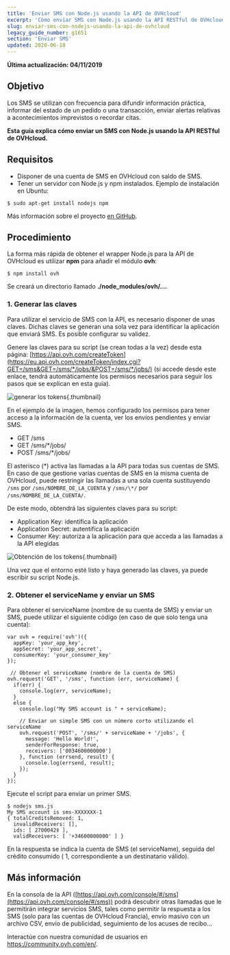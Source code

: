 ```yaml
---
title: 'Enviar SMS con Node.js usando la API de OVHcloud'
excerpt: 'Cómo enviar SMS con Node.js usando la API RESTful de OVHcloud'
slug: enviar-sms-con-nodejs-usando-la-api-de-ovhcloud
legacy_guide_number: g1651
section: 'Enviar SMS'
updated: 2020-06-18
---
```


**Última actualización: 04/11/2019**

## Objetivo

Los SMS se utilizan con frecuencia para difundir información práctica, informar del estado de un pedido o una transacción, enviar alertas relativas a acontecimientos imprevistos o recordar citas.

**Esta guía explica cómo enviar un SMS con Node.js usando la API RESTful de OVHcloud.**

## Requisitos

- Disponer de una cuenta de SMS en OVHcloud con saldo de SMS.
- Tener un servidor con Node.js y npm instalados. Ejemplo de instalación en Ubuntu:

```
$ sudo apt-get install nodejs npm
```

Más información sobre el proyecto [en GitHub](https://github.com/ovh/node-ovh).


## Procedimiento

La forma más rápida de obtener el wrapper Node.js para la API de OVHcloud es utilizar **npm** para añadir el módulo **ovh**:

```
$ npm install ovh
```

Se creará un directorio llamado **./node_modules/ovh/...**.

### 1. Generar las claves

Para utilizar el servicio de SMS con la API, es necesario disponer de unas claves. Dichas claves se generan una sola vez para identificar la aplicación que enviará SMS. Es posible configurar su validez.

Genere las claves para su script (se crean todas a la vez) desde esta página:
[https://api.ovh.com/createToken](https://eu.api.ovh.com/createToken/index.cgi?GET=/sms&GET=/sms/*/jobs/&POST=/sms/*/jobs/) (si accede desde este enlace, tendrá automáticamente los permisos necesarios para seguir los pasos que se explican en esta guía).

![generar los tokens](images/img_2462.jpg){.thumbnail}

En el ejemplo de la imagen, hemos configurado los permisos para tener acceso a la información de la cuenta, ver los envíos pendientes y enviar SMS.

- GET /sms
- GET /sms/\*/jobs/
- POST /sms/\*/jobs/


El asterisco (\*) activa las llamadas a la API para todas sus cuentas de SMS. En caso de que gestione varias cuentas de SMS en la misma cuenta de OVHcloud, puede restringir las llamadas a una sola cuenta sustituyendo `/sms` por `/sms/NOMBRE_DE_LA_CUENTA` y `/sms/\*/` por `/sms/NOMBRE_DE_LA_CUENTA/`.

De este modo, obtendrá las siguientes claves para su script:

- Application Key: identifica la aplicación
- Application Secret: autentifica la aplicación
- Consumer Key: autoriza a la aplicación para que acceda a las llamadas a la API elegidas


![Obtención de los tokens](images/img_2463.jpg){.thumbnail}

Una vez que el entorno esté listo y haya generado las claves, ya puede escribir su script Node.js.


### 2. Obtener el serviceName y enviar un SMS

Para obtener el serviceName (nombre de su cuenta de SMS) y enviar un SMS, puede utilizar el siguiente código (en caso de que solo tenga una cuenta):

```
var ovh = require('ovh')({
  appKey: 'your_app_key',
  appSecret: 'your_app_secret',
  consumerKey: 'your_consumer_key'
});
 
 // Obtener el serviceName (nombre de la cuenta de SMS)
ovh.request('GET', '/sms', function (err, serviceName) {
  if(err) {
    console.log(err, serviceName);
  }
  else {
    console.log("My SMS account is " + serviceName);
 
    // Enviar un simple SMS con un número corto utilizando el serviceName
    ovh.request('POST', '/sms/' + serviceName + '/jobs', {
      message: 'Hello World!',
      senderForResponse: true,
      receivers: ['0034600000000']
    }, function (errsend, result) {
      console.log(errsend, result);
    });
  }
});
```


Ejecute el script para enviar un primer SMS.

```
$ nodejs sms.js
My SMS account is sms-XXXXXXX-1
{ totalCreditsRemoved: 1,
  invalidReceivers: [],
  ids: [ 2700042‡ ],
  validReceivers: [ '+34600000000' ] }
```


En la respuesta se indica la cuenta de SMS (el serviceName), seguida del crédito consumido ( 1, correspondiente a un destinatario válido).


## Más información

En la consola de la API ([https://api.ovh.com/console/#/sms](https://api.ovh.com/console/#/sms)) podrá descubrir otras llamadas que le permitirán integrar servicios SMS, tales como permitir la respuesta a los SMS (solo para las cuentas de OVHcloud Francia), envío masivo con un archivo CSV, envío de publicidad, seguimiento de los acuses de recibo...


Interactúe con nuestra comunidad de usuarios en <https://community.ovh.com/en/>.
